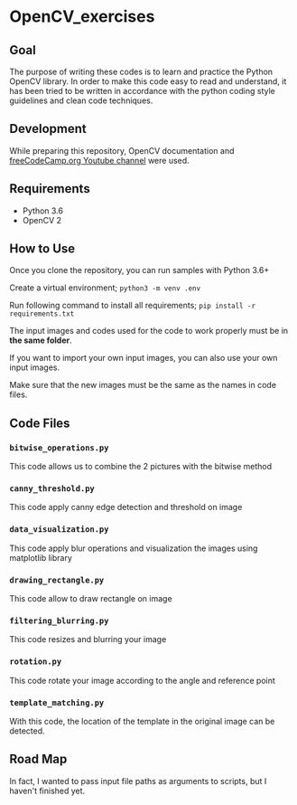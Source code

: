 # OpenCV_exercises

## Goal
    
The purpose of writing these codes is to learn and practice the Python OpenCV library.
In order to make this code easy to read and understand, it has been tried to be written in accordance with the python coding style guidelines and clean code techniques.

## Development
While preparing this repository, OpenCV documentation and [freeCodeCamp.org Youtube channel](https://www.youtube.com/channel/UC8butISFwT-Wl7EV0hUK0BQ) were used.

## Requirements
- Python 3.6
- OpenCV 2

## How to Use 
Once you clone the repository, you can run samples with Python 3.6+

Create a virtual environment;
`python3 -m venv .env`

Run following command to install all requirements;
`pip install -r requirements.txt`

The input images and codes used for the code to work properly must be in **the same folder**.

If you want to import your own input images, you can also use your own input images. 

Make sure that the new images must be the same as the names in code files.

## Code Files

### `bitwise_operations.py`
This code allows us to combine the 2 pictures with the bitwise method
### `canny_threshold.py`
This code apply canny edge detection and threshold on image
### `data_visualization.py`
This code apply blur operations and visualization the images using matplotlib library
### `drawing_rectangle.py`
This code allow to draw rectangle on image
### `filtering_blurring.py`
This code resizes and blurring your image
### `rotation.py`
This code rotate your image according to the angle and reference point
### `template_matching.py`
With this code, the location of the template in the original image can be detected.


## Road Map 
In fact, I wanted to pass input file paths as arguments to scripts, but I haven't finished yet.
